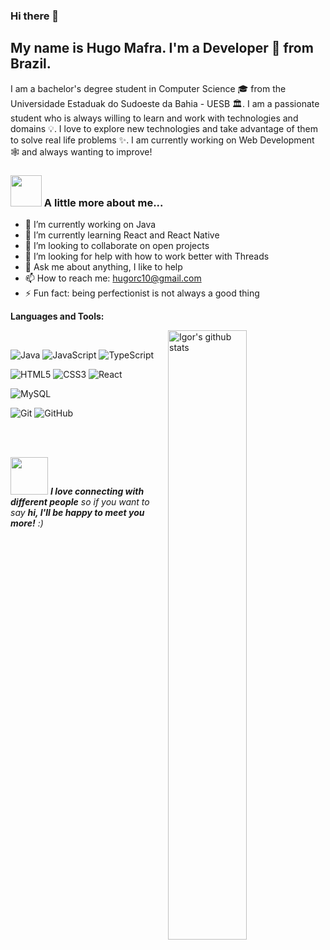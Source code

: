 ### Hi there 👋

<h2>My name is Hugo Mafra. I'm a Developer 🚀 from Brazil.</h2>

<p>
I am a bachelor's degree student in Computer Science 🎓 from the Universidade Estaduak do Sudoeste da Bahia - UESB 🏛. I am a passionate student who is always willing to learn and work with technologies and domains 💡. I love to explore new technologies and take advantage of them to solve real life problems ✨.
I am currently working on Web Development 🕸️ and always wanting to improve!
 </p>

### <img src="https://media.giphy.com/media/VgCDAzcKvsR6OM0uWg/giphy.gif" width="50"> A little more about me...

- 🔭 I’m currently working on Java
- 🌱 I’m currently learning React and React Native
- 👯 I’m looking to collaborate on open projects
- 🤔 I’m looking for help with how to work better with Threads
- 💬 Ask me about anything, I like to help
- 📫 How to reach me: hugorc10@gmail.com
- ⚡ Fun fact: being perfectionist is not always a good thing

**Languages and Tools:** 

 <a href="https://github.com/igor-cotrim/">
    <img width="50%" align="right" alt="Igor's github stats" src="https://github-readme-stats.vercel.app/api?username=Hugorc10&show_icons=true&hide_border=true" />
  </a>
  
  </br>

![Java](https://img.shields.io/badge/Java-orange?style=flat&logo=java&logoColor=white) ![JavaScript](https://img.shields.io/badge/-JavaScript-black?style=flat&logo=javascript) ![TypeScript](https://img.shields.io/badge/-TypeScript-007ACC?style=flat&logo=typescript)

![HTML5](https://img.shields.io/badge/-HTML5-E34F26?style=flat&logo=html5&logoColor=white) ![CSS3](https://img.shields.io/badge/-CSS3-1572B6?style=flat&logo=css3) 
![React](https://img.shields.io/badge/-React-black?style=flat&logo=react) 

![MySQL](https://img.shields.io/badge/-MySQL-black?style=flat&logo=mysql)

![Git](https://img.shields.io/badge/-Git-black?style=flat&logo=git) ![GitHub](https://img.shields.io/badge/-GitHub-181717?style=flat&logo=github)

</br>
</br>

<img src="https://media.giphy.com/media/LnQjpWaON8nhr21vNW/giphy.gif" width="60"> <em><b>I love connecting with different people</b> so if you want to say <b>hi, I'll be happy to meet you more!</b> :)</em>
